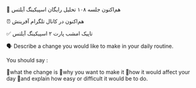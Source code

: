 🔴 هم‌اکنون جلسه ۱۰۸ تحلیل رایگان اسپیکینگ آیلتس

⏰  هم‌اکنون در کانال تلگرام آفرینش

✅ تاپیک امشب پارت ۲ اسپیکینگ آیلتس

🗣️ Describe a change you would like to make in your daily routine.

You should say :

🔹what the change is
🔹why you want to make it
🔹how it would affect your day
🔹and explain how easy or difficult it would be to do.
